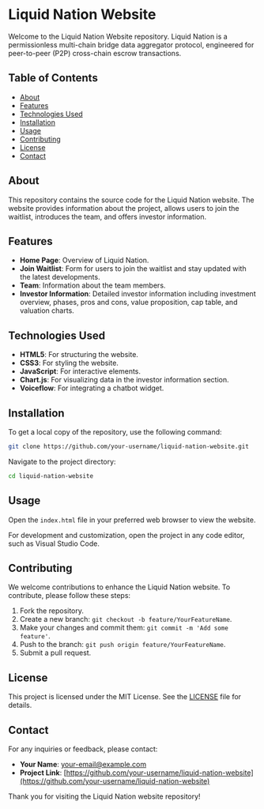 
# Liquid Nation Website

Welcome to the Liquid Nation Website repository. Liquid Nation is a permissionless multi-chain bridge data aggregator protocol, engineered for peer-to-peer (P2P) cross-chain escrow transactions.

## Table of Contents

- [About](#about)
- [Features](#features)
- [Technologies Used](#technologies-used)
- [Installation](#installation)
- [Usage](#usage)
- [Contributing](#contributing)
- [License](#license)
- [Contact](#contact)

## About

This repository contains the source code for the Liquid Nation website. The website provides information about the project, allows users to join the waitlist, introduces the team, and offers investor information.

## Features

- **Home Page**: Overview of Liquid Nation.
- **Join Waitlist**: Form for users to join the waitlist and stay updated with the latest developments.
- **Team**: Information about the team members.
- **Investor Information**: Detailed investor information including investment overview, phases, pros and cons, value proposition, cap table, and valuation charts.

## Technologies Used

- **HTML5**: For structuring the website.
- **CSS3**: For styling the website.
- **JavaScript**: For interactive elements.
- **Chart.js**: For visualizing data in the investor information section.
- **Voiceflow**: For integrating a chatbot widget.

## Installation

To get a local copy of the repository, use the following command:

```sh
git clone https://github.com/your-username/liquid-nation-website.git
```

Navigate to the project directory:

```sh
cd liquid-nation-website
```

## Usage

Open the `index.html` file in your preferred web browser to view the website.

For development and customization, open the project in any code editor, such as Visual Studio Code.

## Contributing

We welcome contributions to enhance the Liquid Nation website. To contribute, please follow these steps:

1. Fork the repository.
2. Create a new branch: `git checkout -b feature/YourFeatureName`.
3. Make your changes and commit them: `git commit -m 'Add some feature'`.
4. Push to the branch: `git push origin feature/YourFeatureName`.
5. Submit a pull request.

## License

This project is licensed under the MIT License. See the [LICENSE](LICENSE) file for details.

## Contact

For any inquiries or feedback, please contact:

- **Your Name**: [your-email@example.com](mailto:your-email@example.com)
- **Project Link**: [https://github.com/your-username/liquid-nation-website](https://github.com/your-username/liquid-nation-website)

Thank you for visiting the Liquid Nation website repository!
